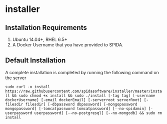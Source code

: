 # installer

Installation Requirements
----------

1. Ubuntu 14.04+, RHEL 6.5+
2. A Docker Username that you have provided to SPIDA.


Default Installation
-------------------

A complete installation is completed by running the following command on the server

`sudo curl -o install https://raw.githubusercontent.com/spidasoftware/installer/master/install && sudo chmod +x install && sudo ./install [-tag tag] [-username dockerUsername] [-email dockerEmail] [-serverroot serverRoot] [-filesdir filesdir] [-dbpassword dbpassword] [-mongopassword mongopassword] [-tomcatpassword tomcatpassword] [--no-spidamin] [-userpassword userpassword] [--no-postgresql] [--no-mongodb] && sudo rm install`

